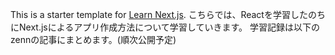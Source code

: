 This is a starter template for [Learn Next.js](https://nextjs.org/learn).
こちらでは、Reactを学習したのちにNext.jsによるアプリ作成方法について学習していきます。
学習記録は以下のzennの記事にまとめます。(順次公開予定)